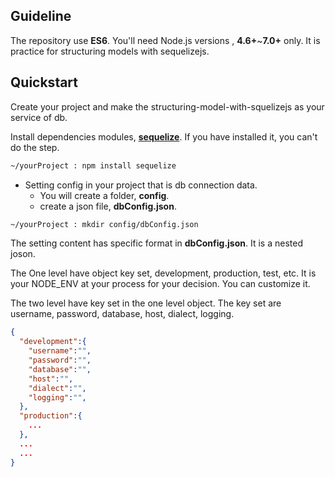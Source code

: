 ## Guideline

The repository use **ES6**. You'll need Node.js versions , **4.6+**~**7.0+** only.
It is practice for structuring models with sequelizejs.

## Quickstart

Create your project and make the structuring-model-with-squelizejs as your service of db.

Install dependencies modules, **[sequelize](http://docs.sequelizejs.com/en/v3/)**. If you have installed it, you can't do the step.

```bash
~/yourProject : npm install sequelize
```

- Setting config in your project that is db connection data. 
  - You will create a folder, **config**.
  - create a json file, **dbConfig.json**.

```bash
~/yourProject : mkdir config/dbConfig.json 
```

The setting content has specific format in **dbConfig.json**. It is a nested joson.

The One level have object key set, development, production, test, etc. It is your NODE_ENV at your process for your 
decision. You can customize it.

The two level have key set in the one level object. The key set are username, password, database, host, dialect, logging.

```json
{
  "development":{
    "username":"",
    "password":"",
    "database":"",
    "host":"",
    "dialect":"",
    "logging":"",
  },
  "production":{
    ...
  },
  ...
  ...
}
```